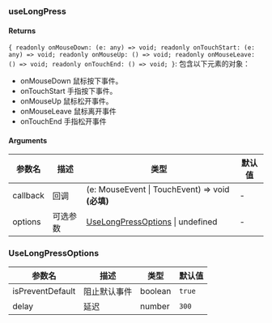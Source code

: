 ### useLongPress

#### Returns

`{ readonly onMouseDown: (e: any) => void; readonly onTouchStart: (e: any) => void; readonly onMouseUp: () => void; readonly onMouseLeave: () => void; readonly onTouchEnd: () => void; }`: 包含以下元素的对象：

- onMouseDown 鼠标按下事件。
- onTouchStart 手指按下事件。
- onMouseUp 鼠标松开事件。
- onMouseLeave 鼠标离开事件
- onTouchEnd 手指松开事件

#### Arguments

| 参数名   | 描述     | 类型                                                     | 默认值 |
| -------- | -------- | -------------------------------------------------------- | ------ |
| callback | 回调     | (e: MouseEvent \| TouchEvent) => void **(必填)**         | -      |
| options  | 可选参数 | [UseLongPressOptions](#UseLongPressOptions) \| undefined | -      |

### UseLongPressOptions

| 参数名           | 描述         | 类型    | 默认值 |
| ---------------- | ------------ | ------- | ------ |
| isPreventDefault | 阻止默认事件 | boolean | `true` |
| delay            | 延迟         | number  | `300`  |
